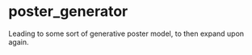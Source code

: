 poster_generator
================

Leading to some sort of generative poster model, to then expand upon again.
